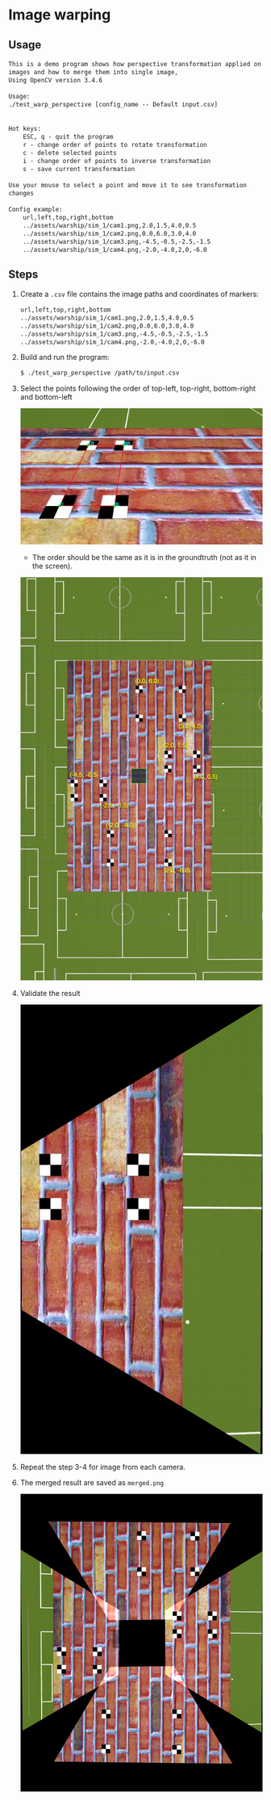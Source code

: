 # Image warping 

## Usage

```
This is a demo program shows how perspective transformation applied on images and how to merge them into single image,
Using OpenCV version 3.4.6

Usage:
./test_warp_perspective [config_name -- Default input.csv]


Hot keys:
	ESC, q - quit the program
	r - change order of points to rotate transformation
	c - delete selected points
	i - change order of points to inverse transformation
	s - save current transformation

Use your mouse to select a point and move it to see transformation changes

Config example:
	url,left,top,right,bottom
	../assets/warship/sim_1/cam1.png,2.0,1.5,4.0,0.5
	../assets/warship/sim_1/cam2.png,0.0,6.0,3.0,4.0
	../assets/warship/sim_1/cam3.png,-4.5,-0.5,-2.5,-1.5
	../assets/warship/sim_1/cam4.png,-2.0,-4.0,2,0,-6.0
```

## Steps

1. Create a `.csv` file contains the image paths and coordinates of markers:

    ```
    url,left,top,right,bottom
    ../assets/warship/sim_1/cam1.png,2.0,1.5,4.0,0.5
    ../assets/warship/sim_1/cam2.png,0.0,6.0,3.0,4.0
    ../assets/warship/sim_1/cam3.png,-4.5,-0.5,-2.5,-1.5
    ../assets/warship/sim_1/cam4.png,-2.0,-4.0,2,0,-6.0
    ``` 

2. Build and run the program:

    ```bash
    $ ./test_warp_perspective /path/to/input.csv
    ```

3. Select the points following the order of top-left, top-right, bottom-right and bottom-left

    ![Select the points](warp_screen.jpg)

    - The order should be the same as it is in the groundtruth (not as it in the screen). 

    ![Ground truth](warp_groundtruth.jpg)

4. Validate the result

    ![Warping result](warp_result.jpg)

5. Repeat the step 3-4 for image from each camera.

6. The merged result are saved as `merged.png`

    ![Merged result](warp_merged.jpg)
